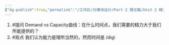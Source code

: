 ```yaml
---
{"dg-publish":true,"permalink":"/工作区/分模块设计/Part 2 理论篇/Unit 2 精力管理的基础理论/","dgPassFrontmatter":true,"noteIcon":"","created":"","updated":""}
---
```


1. #提问 Demand vs Capacity曲线：在什么时间点，我们需要的精力大于我们所能提供的？
2. #观点 我们认为能力是理所当然的，然而时间是
/digi
